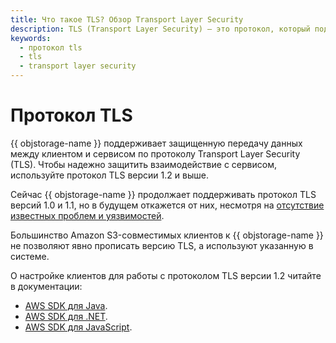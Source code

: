 ```yaml
---
title: Что такое TLS? Обзор Transport Layer Security
description: TLS (Transport Layer Security) – это протокол, который поддерживает защищенную передачу данных между клиентом и сервисом. Чтобы надежно защитить взаимодействие с сервисом, используйте протокол TLS версии 1.2 и выше.
keywords:
  - протокол tls
  - tls
  - transport layer security
---
```


# Протокол TLS

{{ objstorage-name }} поддерживает защищенную передачу данных между клиентом и сервисом по протоколу Transport Layer Security (TLS). Чтобы надежно защитить взаимодействие с сервисом, используйте протокол TLS версии 1.2 и выше.

Сейчас {{ objstorage-name }} продолжает поддерживать протокол TLS версий 1.0 и 1.1, но в будущем откажется от них, несмотря на [отсутствие известных проблем и уязвимостей](https://datatracker.ietf.org/doc/draft-ietf-tls-oldversions-deprecate/).

Большинство Amazon S3-совместимых клиентов к {{ objstorage-name }} не позволяют явно прописать версию TLS, а используют указанную в системе.

О настройке клиентов для работы с протоколом TLS версии 1.2 читайте в документации:
* [AWS SDK для Java](https://docs.aws.amazon.com/sdk-for-java/v1/developer-guide/security-java-tls.html).
* [AWS SDK для .NET](https://docs.aws.amazon.com/sdk-for-net/v3/developer-guide/enforcing-tls.html).
* [AWS SDK для JavaScript](https://docs.aws.amazon.com/sdk-for-javascript/v2/developer-guide/enforcing-tls.html).